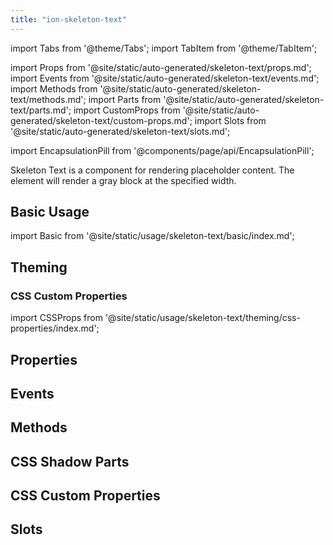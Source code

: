 ```yaml
---
title: "ion-skeleton-text"
---
```

import Tabs from '@theme/Tabs';
import TabItem from '@theme/TabItem';

import Props from '@site/static/auto-generated/skeleton-text/props.md';
import Events from '@site/static/auto-generated/skeleton-text/events.md';
import Methods from '@site/static/auto-generated/skeleton-text/methods.md';
import Parts from '@site/static/auto-generated/skeleton-text/parts.md';
import CustomProps from '@site/static/auto-generated/skeleton-text/custom-props.md';
import Slots from '@site/static/auto-generated/skeleton-text/slots.md';

<head>
  <title>Skeleton Text | Skeleton Loading Placeholder & Framework for Text</title>
  <meta name="description" content="ion-skeleton-text is a component for rendering placeholder content. The element will render a gray block at the specified width as a loading text framework." />
</head>

import EncapsulationPill from '@components/page/api/EncapsulationPill';

<EncapsulationPill type="shadow" />



Skeleton Text is a component for rendering placeholder content. The element will render a gray block at the specified width.

## Basic Usage

import Basic from '@site/static/usage/skeleton-text/basic/index.md';

<Basic />

## Theming

### CSS Custom Properties

import CSSProps from '@site/static/usage/skeleton-text/theming/css-properties/index.md';

<CSSProps />

## Properties
<Props />

## Events
<Events />

## Methods
<Methods />

## CSS Shadow Parts
<Parts />

## CSS Custom Properties
<CustomProps />

## Slots
<Slots />
